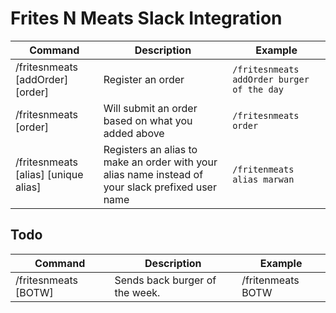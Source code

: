# Frites N Meats Slack Integration

| Command                                                    | Description                                                                                        | Example                                        
|------------------------------------------------------------|----------------------------------------------------------------------------------------------------|------------------------------------------------
| /fritesnmeats [addOrder] [order]                           | Register an order                                                                                  | `/fritesnmeats addOrder burger of the day`
| /fritesnmeats [order]                                      | Will submit an order based on what you added above                                                 | `/fritesnmeats order`     
| /fritesnmeats [alias] [unique alias]                       | Registers an alias to make an order with your alias name instead of your slack prefixed user name  | `/fritenmeats alias marwan`                               

## Todo

| Command                                                    | Description                                                                                | Example                                        
|------------------------------------------------------------|--------------------------------------------------------------------------------------------|------------------------------------------------
| /fritesnmeats [BOTW]                                       | Sends back burger of the week.                                                             | /fritenmeats BOTW                                
